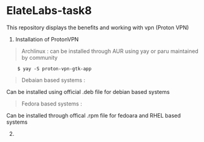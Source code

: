 # ElateLabs-task8
This repository displays the benefits and working with vpn (Proton VPN)

1. Installation of ProtonVPN

> Archlinux : can be installed through AUR using yay or paru maintained by community

```
    $ yay -S proton-vpn-gtk-app
```

> Debaian based systems : 

Can be installed using official .deb file for debian based systems

> Fedora based systems :

Can be installed through offical .rpm file for fedoara and RHEL based systems

2. 